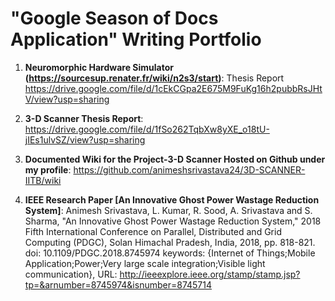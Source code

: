 # "Google Season of Docs Application" Writing Portfolio

1. **Neuromorphic Hardware Simulator (https://sourcesup.renater.fr/wiki/n2s3/start)**: Thesis Report
https://drive.google.com/file/d/1cEkCGpa2E675M9FuKg16h2pubbRsJHtV/view?usp=sharing

2. **3-D Scanner Thesis Report**:
https://drive.google.com/file/d/1fSo262TqbXw8yXE_o18tU-jIEs1ulvSZ/view?usp=sharing 

3. **Documented Wiki for the Project-3-D Scanner Hosted on Github under my profile**: https://github.com/animeshsrivastava24/3D-SCANNER-IITB/wiki 

4. **IEEE Research Paper [An Innovative Ghost Power Wastage Reduction System]**: Animesh Srivastava, L. Kumar, R. Sood, A. Srivastava and S. Sharma, "An Innovative Ghost Power Wastage Reduction System," 2018 Fifth International Conference on Parallel, Distributed and Grid Computing (PDGC), Solan Himachal Pradesh, India, 2018, pp. 818-821.
doi: 10.1109/PDGC.2018.8745974
keywords: {Internet of Things;Mobile Application;Power;Very large scale integration;Visible light communication},
URL: http://ieeexplore.ieee.org/stamp/stamp.jsp?tp=&arnumber=8745974&isnumber=8745714

